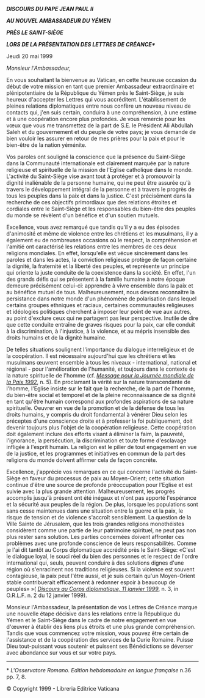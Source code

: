 ***DISCOURS DU PAPE JEAN PAUL II***

***AU NOUVEL AMBASSADEUR DU YÉMEN***

***PRÈS LE SAINT-SIÈGE***

***LORS DE LA PRÉSENTATION DES LETTRES DE CRÉANCE\****

Jeudi 20 mai 1999

*Monsieur l'Ambassadeur,*

En vous souhaitant la bienvenue au Vatican, en cette heureuse occasion du début de votre mission en tant que premier Ambassadeur extraordinaire et plénipotentiaire de la République du Yémen près le Saint-Siège, je suis heureux d'accepter les Lettres qui vous accréditent. L'établissement de pleines relations diplomatiques entre nous confère un nouveau niveau de contacts qui, j'en suis certain, conduira à une compréhension, à une estime et à une coopération encore plus profondes. Je vous remercie pour les vœux que vous me transmettez de la part de S.E. le Président Ali Abdullah Saleh et du gouvernement et du peuple de votre pays; je vous demande de bien vouloir les assurer en retour de mes prières pour la paix et pour le bien-être de la nation yéménite.

Vos paroles ont souligné la conscience que la présence du Saint-Siège dans la Communauté internationale est clairement marquée par la nature religieuse et spirituelle de la mission de l'Eglise catholique dans le monde. L'activité du Saint-Siège vise avant tout à protéger et à promouvoir la dignité inaliénable de la personne humaine, qui ne peut être assurée qu'à travers le développement intégral de la personne et à travers le progrès de tous les peuples dans la paix et dans la justice. C'est précisément dans la recherche de ces objectifs primordiaux que des relations étroites et cordiales entre le Saint-Siège et les responsables du bien-être des peuples du monde se révèlent d'un bénéfice et d'un soutien mutuels.

Excellence, vous avez remarqué que tandis qu'il y a eu des épisodes d'animosité et même de violence entre les chrétiens et les musulmans, il y a également eu de nombreuses occasions où le respect, la compréhension et l'amitié ont caractérisé les relations entre les membres de ces deux religions mondiales. En effet, lorsqu'elle est vécue sincèrement dans les paroles et dans les actes, la conviction religieuse protège de façon certaine la dignité, la fraternité et la liberté des peuples, et représente un principe qui oriente la juste conduite de la coexistence dans la société. En effet, l'un des grands défis qui se présentent à la famille humaine à notre époque demeure précisément celui-ci: apprendre à vivre ensemble dans la paix et au bénéfice mutuel de tous. Malheureusement, nous devons reconnaître la persistance dans notre monde d'un phénomène de polarisation dans lequel certains groupes ethniques et raciaux, certaines communautés religieuses et idéologies politiques cherchent à imposer leur point de vue aux autres, au point d'exclure ceux qui ne partagent pas leur perspective. Inutile de dire que cette conduite entraîne de graves risques pour la paix, car elle conduit à la discrimination, à l'injustice, à la violence, et au mépris insensible des droits humains et de la dignité humaine.

De telles situations soulignent l'importance du dialogue interreligieux et de la coopération. Il est nécessaire aujourd'hui que les chrétiens et les musulmans œuvrent ensemble à tous les niveaux - international, national et régional - pour l'amélioration de l'humanité, et toujours dans le contexte de la nature spirituelle de l'homme (cf. *[Message pour la Journée mondiale de la Paix 1992](/content/john-paul-ii/fr/messages/peace/documents/hf_jp-ii_mes_08121991_xxv-world-day-for-peace.html)*, n. 5). En proclamant la vérité sur la nature transcendante de l'homme, l'Eglise insiste sur le fait que la recherche, de la part de l'homme, du bien-être social et temporel et de la pleine reconnaissance de sa dignité en tant qu'être humain correspond aux profondes aspirations de sa nature spirituelle. Oeuvrer en vue de la promotion et de la défense de tous les droits humains, y compris du droit fondamental à vénérer Dieu selon les préceptes d'une conscience droite et à professer la foi publiquement, doit devenir toujours plus l'objet de la coopération religieuse. Cette coopération doit également inclure des efforts visant à éliminer la faim, la pauvreté, l'ignorance, la persécution, la discrimination et toute forme d'esclavage infligée à l'esprit humain. La religion est le pilier de tout engagement en vue de la justice, et les programmes et initiatives en commun de la part des religions du monde doivent affirmer cela de façon concrète.

Excellence, j'apprécie vos remarques en ce qui concerne l'activité du Saint-Siège en faveur du processus de paix au Moyen-Orient; cette situation continue d'être une source de profonde préoccupation pour l'Eglise et est suivie avec la plus grande attention. Malheureusement, les progrès accomplis jusqu'à présent ont été inégaux et n'ont pas apporté l'espérance et la sécurité aux peuples de la région. De plus, lorsque les populations sont sans cesse maintenues dans une situation entre la guerre et la paix, le risque de tension et de violence s'accroît sensiblement. La question de la Ville Sainte de Jérusalem, que les trois grandes religions monothéistes considèrent comme une partie de leur patrimoine spirituel, ne peut pas non plus rester sans solution. Les parties concernées doivent affronter ces problèmes avec une profonde conscience de leurs responsabilités. Comme je l'ai dit tantôt au Corps diplomatique accrédité près le Saint-Siège: «C'est le dialogue loyal, le souci réel du bien des personnes et le respect de l'ordre international qui, seuls, peuvent conduire à des solutions dignes d'une région où s'enracinent nos traditions religieuses. Si la violence est souvent contagieuse, la paix peut l'être aussi, et je suis certain qu'un Moyen-Orient stable contribuerait efficacement à redonner espoir à beaucoup de peuples» »( *[Discours au Corps diplomatique, 11 janvier 1999](/content/john-paul-ii/fr/speeches/1999/documents/hf_jp-ii_spe_19990111_diplomatic-corps.html)*, n. 3, in O.R.L.F. n. 2 du 12 janvier 1999).

Monsieur l'Ambassadeur, la présentation de vos Lettres de Créance marque une nouvelle étape décisive dans les relations entre la République du Yémen et le Saint-Siège dans le cadre de notre engagement en vue d'œuvrer à établir des liens plus étroits et une plus grande compréhension. Tandis que vous commencez votre mission, vous pouvez être certain de l'assistance et de la coopération des services de la Curie Romaine. Puisse Dieu tout-puissant vous soutenir et puissent ses Bénédictions se déverser avec abondance sur vous et sur votre pays.

* * *

\* *L'Osservatore Romano. Edition hebdomadaire en langue française* n.36 pp. 7, 8.

© Copyright 1999 - Libreria Editrice Vaticana